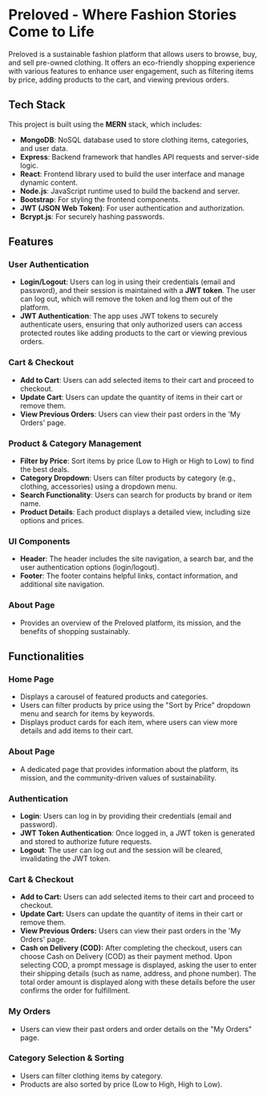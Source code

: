 # Preloved - Where Fashion Stories Come to Life

Preloved is a sustainable fashion platform that allows users to browse, buy, and sell pre-owned clothing. It offers an eco-friendly shopping experience with various features to enhance user engagement, such as filtering items by price, adding products to the cart, and viewing previous orders.

## Tech Stack

This project is built using the **MERN** stack, which includes:

- **MongoDB**: NoSQL database used to store clothing items, categories, and user data.
- **Express**: Backend framework that handles API requests and server-side logic.
- **React**: Frontend library used to build the user interface and manage dynamic content.
- **Node.js**: JavaScript runtime used to build the backend and server.
- **Bootstrap**: For styling the frontend components.
- **JWT (JSON Web Token)**: For user authentication and authorization.
- **Bcrypt.js**: For securely hashing passwords.
  
## Features

### User Authentication
- **Login/Logout**: Users can log in using their credentials (email and password), and their session is maintained with a **JWT token**. The user can log out, which will remove the token and log them out of the platform.
- **JWT Authentication**: The app uses JWT tokens to securely authenticate users, ensuring that only authorized users can access protected routes like adding products to the cart or viewing previous orders.

### Cart & Checkout
- **Add to Cart**: Users can add selected items to their cart and proceed to checkout.
- **Update Cart**: Users can update the quantity of items in their cart or remove them.
- **View Previous Orders**: Users can view their past orders in the 'My Orders' page.

### Product & Category Management
- **Filter by Price**: Sort items by price (Low to High or High to Low) to find the best deals.
- **Category Dropdown**: Users can filter products by category (e.g., clothing, accessories) using a dropdown menu.
- **Search Functionality**: Users can search for products by brand or item name.
- **Product Details**: Each product displays a detailed view, including size options and prices.

### UI Components
- **Header**: The header includes the site navigation, a search bar, and the user authentication options (login/logout).
- **Footer**: The footer contains helpful links, contact information, and additional site navigation.

### About Page
- Provides an overview of the Preloved platform, its mission, and the benefits of shopping sustainably.

## Functionalities

### Home Page
- Displays a carousel of featured products and categories.
- Users can filter products by price using the "Sort by Price" dropdown menu and search for items by keywords.
- Displays product cards for each item, where users can view more details and add items to their cart.

### About Page
- A dedicated page that provides information about the platform, its mission, and the community-driven values of sustainability.

### Authentication
- **Login**: Users can log in by providing their credentials (email and password).
- **JWT Token Authentication**: Once logged in, a JWT token is generated and stored to authorize future requests.
- **Logout**: The user can log out and the session will be cleared, invalidating the JWT token.

### Cart & Checkout

- **Add to Cart:** Users can add selected items to their cart and proceed to checkout.
- **Update Cart:** Users can update the quantity of items in their cart or remove them.
- **View Previous Orders:** Users can view their past orders in the 'My Orders' page.
- **Cash on Delivery (COD):** After completing the checkout, users can choose Cash on Delivery (COD) as their payment method. Upon selecting COD, a prompt message is displayed, asking the user to enter their shipping details (such as name, address, and phone number). The total order amount is displayed along with these details before the user confirms the order for fulfillment.

### My Orders
- Users can view their past orders and order details on the "My Orders" page.

### Category Selection & Sorting
- Users can filter clothing items by category.
- Products are also sorted by price (Low to High, High to Low).
